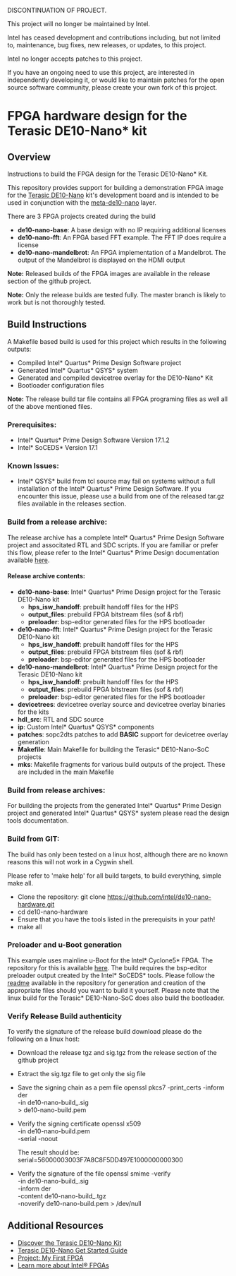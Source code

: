 DISCONTINUATION OF PROJECT.

This project will no longer be maintained by Intel.

Intel has ceased development and contributions including, but not limited to, maintenance, bug fixes, new releases, or updates, to this project. 

Intel no longer accepts patches to this project.

If you have an ongoing need to use this project, are interested in independently developing it, or would like to maintain patches for the open source software community, please create your own fork of this project. 
# FPGA hardware design for the Terasic DE10-Nano\* kit

## Overview
Instructions to build the FPGA design for the Terasic DE10-Nano\* Kit.

This repository provides support for building a demonstration FPGA image for the [Terasic DE10-Nano](https://www.terasic.com.tw/cgi-bin/page/archive.pl?Language=English&CategoryNo=205&No=1046&PartNo=8) kit's development board and is intended to be used in conjunction with the [meta-de10-nano](https://github.com/01org/meta-de10-nano) layer.

There are 3 FPGA projects created during the build
  * **de10-nano-base**:  A base design with no IP requiring additional licenses
  * **de10-nano-fft**:  An FPGA based FFT example.  The FFT IP does require a license
  * **de10-nano-mandelbrot**:  An FPGA implementation of a Mandelbrot.  The output of the Mandelbrot is displayed on the HDMI output

**Note:** Released builds of the FPGA images are available in the release section of the github project.

**Note:** Only the release builds are tested fully.  The master branch is likely to work but is not thoroughly tested.

## Build Instructions
A Makefile based build is used for this project which results in the following outputs:

  * Compiled Intel\* Quartus\* Prime Design Software project
  * Generated Intel\* Quartus\* QSYS\* system
  * Generated and compiled devicetree overlay for the DE10-Nano\* Kit
  * Bootloader configuration files

**Note:** The release build tar file contains all FPGA programing files as well all of the above mentioned files.

### Prerequisites:

  * Intel\* Quartus\* Prime Design Software Version 17.1.2
  * Intel\* SoCEDS\* Version 17.1

### Known Issues:
  * Intel\* QSYS\* build from tcl source may fail on systems without a full installation of the Intel\* Quartus\* Prime Design Software.  If you encounter this issue, please use a build from one of the released tar.gz files available in the releases section.

### Build from a release archive:
The release archive has a complete Intel\* Quartus\* Prime Design Software project and associtated RTL and SDC scripts.  If you are familiar or prefer this flow, please refer to the Intel\* Quartus\* Prime Design documentation available [here](https://www.altera.com/products/design-software/fpga-design/quartus-prime/overview.html).

#### Release archive contents:

  * **de10-nano-base**: Intel\* Quartus\* Prime Design project for the Terasic DE10-Nano kit
      * **hps_isw_handoff**: prebuilt handoff files for the HPS
      * **output_files**: prebuild FPGA bitstream files (sof & rbf)
      * **preloader**: bsp-editor generated files for the HPS bootloader
  * **de10-nano-fft**: Intel\* Quartus\* Prime Design project for the Terasic DE10-Nano kit
      * **hps_isw_handoff**: prebuilt handoff files for the HPS
      * **output_files**: prebuild FPGA bitstream files (sof & rbf)
      * **preloader**: bsp-editor generated files for the HPS bootloader
  * **de10-nano-mandelbrot**: Intel\* Quartus\* Prime Design project for the Terasic DE10-Nano kit
      * **hps_isw_handoff**: prebuilt handoff files for the HPS
      * **output_files**: prebuild FPGA bitstream files (sof & rbf)
      * **preloader**: bsp-editor generated files for the HPS bootloader
  * **devicetrees**: devicetree overlay source and devicetree overlay binaries for the kits
  * **hdl_src**: RTL and SDC source
  * **ip**: Custom Intel\* Quartus\* QSYS\* components
  * **patches**:  sopc2dts patches to add **BASIC** support for devicetree overlay generation
  * **Makefile**:  Main Makefile for building the Terasic\* DE10-Nano-SoC projects
  * **mks**:  Makefile fragments for various build outputs of the project.  These are included in the main Makefile

### Build from release archives:

For building the projects from the generated Intel\* Quartus\* Prime Design project and generated Intel\* Quartus\* QSYS\* system please read the design tools documentation.

### Build from GIT:

The build has only been tested on a linux host, although there are no known reasons this will not work in a Cygwin shell.

Please refer to 'make help' for all build targets, to build everything, simple make all.

  * Clone the repository: git clone https://github.com/intel/de10-nano-hardware.git
  * cd de10-nano-hardware
  * Ensure that you have the tools listed in the prerequisits in your path!
  * make all

### Preloader and u-Boot generation

This example uses mainline u-Boot for the Intel\* Cyclone5\* FPGA.  The repository for this is available [here](http://git.denx.de/?p=u-boot.git;a=summary).  The build requires the bsp-editor preloader output created by the Intel\* SoCEDS\* tools.  Please follow the [readme](http://git.denx.de/?p=u-boot.git;a=blob_plain;f=doc/README.socfpga;hb=HEAD) available in the repository for generation and creation of the appropriate files should you want to build it yourself.  Please note that the linux build for the Terasic\* DE10-Nano-SoC does also build the bootloader.

### Verify Release Build authenticity

To verify the signature of the release build download please do the following on a linux host:

  * Download the release tgz and sig.tgz from the release section of the github project
  * Extract the sig.tgz file to get only the sig file
  * Save the signing chain as a pem file
	openssl pkcs7 -print_certs -inform der \
		-in de10-nano-build_<VERSION>.sig \
		> de10-nano-build.pem
  * Verify the signing certificate
	openssl x509 \
		-in de10-nano-build.pem \
		-serial -noout

	The result should be:
	serial=56000003003F7A8C8F5DD497E1000000000300

  * Verify the signature of the file
	openssl smime -verify \
		-in de10-nano-build_<VERSION>.sig \
		-inform der \
		-content de10-nano-build_<VERSION>.tgz \
		-noverify de10-nano-build.pem > /dev/null

## Additional Resources
* [Discover the Terasic DE10-Nano Kit](https://signin.intel.com/logout?target=https://software.intel.com/en-us/iot/hardware/fpga/de10-nano)
* [Terasic DE10-Nano Get Started Guide](https://software.intel.com/en-us/terasic-de10-nano-get-started-guide)
* [Project: My First FPGA](https://software.intel.com/en-us/articles/my-first-fpga)
* [Learn more about Intel® FPGAs](https://software.intel.com/en-us/iot/hardware/fpga/)
